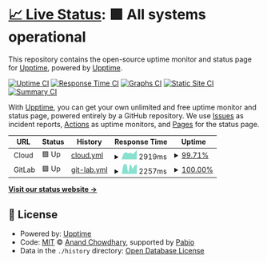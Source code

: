 # [📈 Live Status](https://demo.upptime.js.org): <!--live status--> **🟩 All systems operational**

This repository contains the open-source uptime monitor and status page for [Upptime](https://upptime.js.org), powered by [Upptime](https://github.com/upptime/upptime).

[![Uptime CI](https://github.com/InfoSecREDD/Uptime-Monitor/workflows/Uptime%20CI/badge.svg)](https://github.com/InfoSecREDD/Uptime-Monitor/actions?query=workflow%3A%22Uptime+CI%22)
[![Response Time CI](https://github.com/InfoSecREDD/Uptime-Monitor/workflows/Response%20Time%20CI/badge.svg)](https://github.com/InfoSecREDD/Uptime-Monitor/actions?query=workflow%3A%22Response+Time+CI%22)
[![Graphs CI](https://github.com/InfoSecREDD/Uptime-Monitor/workflows/Graphs%20CI/badge.svg)](https://github.com/InfoSecREDD/Uptime-Monitor/actions?query=workflow%3A%22Graphs+CI%22)
[![Static Site CI](https://github.com/InfoSecREDD/Uptime-Monitor/workflows/Static%20Site%20CI/badge.svg)](https://github.com/InfoSecREDD/Uptime-Monitor/actions?query=workflow%3A%22Static+Site+CI%22)
[![Summary CI](https://github.com/InfoSecREDD/Uptime-Monitor/workflows/Summary%20CI/badge.svg)](https://github.com/InfoSecREDD/Uptime-Monitor/actions?query=workflow%3A%22Summary+CI%22)

With [Upptime](https://upptime.js.org), you can get your own unlimited and free uptime monitor and status page, powered entirely by a GitHub repository. We use [Issues](https://github.com/upptime/upptime/issues) as incident reports, [Actions](https://github.com/InfoSecREDD/Uptime-Monitor/actions) as uptime monitors, and [Pages](https://demo.upptime.js.org) for the status page.

<!--start: status pages-->
<!-- This summary is generated by Upptime (https://github.com/upptime/upptime) -->
<!-- Do not edit this manually, your changes will be overwritten -->
<!-- prettier-ignore -->
| URL | Status | History | Response Time | Uptime |
| --- | ------ | ------- | ------------- | ------ |
| <img alt="" src="https://icons.duckduckgo.com/ip3/null.ico" height="13"> Cloud | 🟩 Up | [cloud.yml](https://github.com/InfoSecREDD/Uptime-Monitor/commits/HEAD/history/cloud.yml) | <details><summary><img alt="Response time graph" src="./graphs/cloud/response-time-week.png" height="20"> 2919ms</summary><br><a href="https://monitor.serverbackend.net/history/cloud"><img alt="Response time 1008" src="https://img.shields.io/endpoint?url=https%3A%2F%2Fraw.githubusercontent.com%2FInfoSecREDD%2FUptime-Monitor%2FHEAD%2Fapi%2Fcloud%2Fresponse-time.json"></a><br><a href="https://monitor.serverbackend.net/history/cloud"><img alt="24-hour response time 7262" src="https://img.shields.io/endpoint?url=https%3A%2F%2Fraw.githubusercontent.com%2FInfoSecREDD%2FUptime-Monitor%2FHEAD%2Fapi%2Fcloud%2Fresponse-time-day.json"></a><br><a href="https://monitor.serverbackend.net/history/cloud"><img alt="7-day response time 2919" src="https://img.shields.io/endpoint?url=https%3A%2F%2Fraw.githubusercontent.com%2FInfoSecREDD%2FUptime-Monitor%2FHEAD%2Fapi%2Fcloud%2Fresponse-time-week.json"></a><br><a href="https://monitor.serverbackend.net/history/cloud"><img alt="30-day response time 1372" src="https://img.shields.io/endpoint?url=https%3A%2F%2Fraw.githubusercontent.com%2FInfoSecREDD%2FUptime-Monitor%2FHEAD%2Fapi%2Fcloud%2Fresponse-time-month.json"></a><br><a href="https://monitor.serverbackend.net/history/cloud"><img alt="1-year response time 1008" src="https://img.shields.io/endpoint?url=https%3A%2F%2Fraw.githubusercontent.com%2FInfoSecREDD%2FUptime-Monitor%2FHEAD%2Fapi%2Fcloud%2Fresponse-time-year.json"></a></details> | <details><summary><a href="https://monitor.serverbackend.net/history/cloud">99.71%</a></summary><a href="https://monitor.serverbackend.net/history/cloud"><img alt="All-time uptime 96.80%" src="https://img.shields.io/endpoint?url=https%3A%2F%2Fraw.githubusercontent.com%2FInfoSecREDD%2FUptime-Monitor%2FHEAD%2Fapi%2Fcloud%2Fuptime.json"></a><br><a href="https://monitor.serverbackend.net/history/cloud"><img alt="24-hour uptime 97.95%" src="https://img.shields.io/endpoint?url=https%3A%2F%2Fraw.githubusercontent.com%2FInfoSecREDD%2FUptime-Monitor%2FHEAD%2Fapi%2Fcloud%2Fuptime-day.json"></a><br><a href="https://monitor.serverbackend.net/history/cloud"><img alt="7-day uptime 99.71%" src="https://img.shields.io/endpoint?url=https%3A%2F%2Fraw.githubusercontent.com%2FInfoSecREDD%2FUptime-Monitor%2FHEAD%2Fapi%2Fcloud%2Fuptime-week.json"></a><br><a href="https://monitor.serverbackend.net/history/cloud"><img alt="30-day uptime 92.06%" src="https://img.shields.io/endpoint?url=https%3A%2F%2Fraw.githubusercontent.com%2FInfoSecREDD%2FUptime-Monitor%2FHEAD%2Fapi%2Fcloud%2Fuptime-month.json"></a><br><a href="https://monitor.serverbackend.net/history/cloud"><img alt="1-year uptime 96.80%" src="https://img.shields.io/endpoint?url=https%3A%2F%2Fraw.githubusercontent.com%2FInfoSecREDD%2FUptime-Monitor%2FHEAD%2Fapi%2Fcloud%2Fuptime-year.json"></a></details>
| <img alt="" src="https://icons.duckduckgo.com/ip3/null.ico" height="13"> GitLab | 🟩 Up | [git-lab.yml](https://github.com/InfoSecREDD/Uptime-Monitor/commits/HEAD/history/git-lab.yml) | <details><summary><img alt="Response time graph" src="./graphs/git-lab/response-time-week.png" height="20"> 2257ms</summary><br><a href="https://monitor.serverbackend.net/history/git-lab"><img alt="Response time 1698" src="https://img.shields.io/endpoint?url=https%3A%2F%2Fraw.githubusercontent.com%2FInfoSecREDD%2FUptime-Monitor%2FHEAD%2Fapi%2Fgit-lab%2Fresponse-time.json"></a><br><a href="https://monitor.serverbackend.net/history/git-lab"><img alt="24-hour response time 2789" src="https://img.shields.io/endpoint?url=https%3A%2F%2Fraw.githubusercontent.com%2FInfoSecREDD%2FUptime-Monitor%2FHEAD%2Fapi%2Fgit-lab%2Fresponse-time-day.json"></a><br><a href="https://monitor.serverbackend.net/history/git-lab"><img alt="7-day response time 2257" src="https://img.shields.io/endpoint?url=https%3A%2F%2Fraw.githubusercontent.com%2FInfoSecREDD%2FUptime-Monitor%2FHEAD%2Fapi%2Fgit-lab%2Fresponse-time-week.json"></a><br><a href="https://monitor.serverbackend.net/history/git-lab"><img alt="30-day response time 1715" src="https://img.shields.io/endpoint?url=https%3A%2F%2Fraw.githubusercontent.com%2FInfoSecREDD%2FUptime-Monitor%2FHEAD%2Fapi%2Fgit-lab%2Fresponse-time-month.json"></a><br><a href="https://monitor.serverbackend.net/history/git-lab"><img alt="1-year response time 1698" src="https://img.shields.io/endpoint?url=https%3A%2F%2Fraw.githubusercontent.com%2FInfoSecREDD%2FUptime-Monitor%2FHEAD%2Fapi%2Fgit-lab%2Fresponse-time-year.json"></a></details> | <details><summary><a href="https://monitor.serverbackend.net/history/git-lab">100.00%</a></summary><a href="https://monitor.serverbackend.net/history/git-lab"><img alt="All-time uptime 97.60%" src="https://img.shields.io/endpoint?url=https%3A%2F%2Fraw.githubusercontent.com%2FInfoSecREDD%2FUptime-Monitor%2FHEAD%2Fapi%2Fgit-lab%2Fuptime.json"></a><br><a href="https://monitor.serverbackend.net/history/git-lab"><img alt="24-hour uptime 100.00%" src="https://img.shields.io/endpoint?url=https%3A%2F%2Fraw.githubusercontent.com%2FInfoSecREDD%2FUptime-Monitor%2FHEAD%2Fapi%2Fgit-lab%2Fuptime-day.json"></a><br><a href="https://monitor.serverbackend.net/history/git-lab"><img alt="7-day uptime 100.00%" src="https://img.shields.io/endpoint?url=https%3A%2F%2Fraw.githubusercontent.com%2FInfoSecREDD%2FUptime-Monitor%2FHEAD%2Fapi%2Fgit-lab%2Fuptime-week.json"></a><br><a href="https://monitor.serverbackend.net/history/git-lab"><img alt="30-day uptime 94.07%" src="https://img.shields.io/endpoint?url=https%3A%2F%2Fraw.githubusercontent.com%2FInfoSecREDD%2FUptime-Monitor%2FHEAD%2Fapi%2Fgit-lab%2Fuptime-month.json"></a><br><a href="https://monitor.serverbackend.net/history/git-lab"><img alt="1-year uptime 97.60%" src="https://img.shields.io/endpoint?url=https%3A%2F%2Fraw.githubusercontent.com%2FInfoSecREDD%2FUptime-Monitor%2FHEAD%2Fapi%2Fgit-lab%2Fuptime-year.json"></a></details>

<!--end: status pages-->

[**Visit our status website →**](https://demo.upptime.js.org)

## 📄 License

- Powered by: [Upptime](https://github.com/upptime/upptime)
- Code: [MIT](./LICENSE) © [Anand Chowdhary](https://anandchowdhary.com), supported by [Pabio](https://pabio.com)
- Data in the `./history` directory: [Open Database License](https://opendatacommons.org/licenses/odbl/1-0/)
